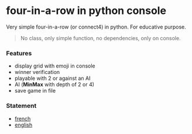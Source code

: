 # four-in-a-row in python console

Very simple four-in-a-row (or connect4) in python. For educative purpose.

> No class, only simple function, no dependencies, only on console.

### Features
- display grid with emoji in console
- winner verification
- playable with 2 or against an AI
- AI (**MinMax** with depth of 2 or 4)
- save game in file

### Statement
- [french](./statement-fr.md)
- [english](./statement-en.md)
